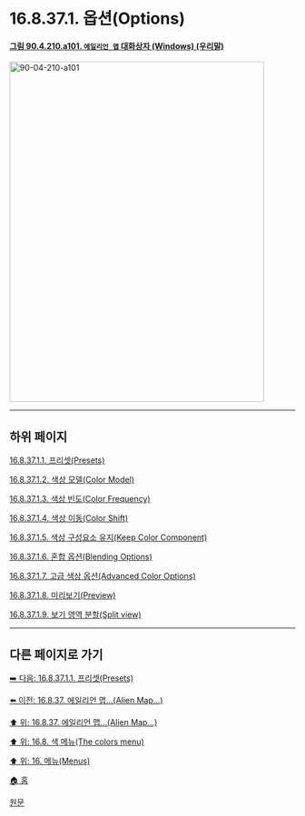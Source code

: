 # 16.8.37.1. 옵션(Options)

<a id="90-04-210-a101"></a>

#### [그림 90.4.210.a101. `에일리언 맵` 대화상자 (Windows) (우리말)](./90-04-0210-alien_map.md#90-04-210-a101)
<img width="448" height="600" alt="90-04-210-a101" src="https://github.com/user-attachments/assets/b0ea0c0d-041a-48cf-9164-c644984adced" />

***

## 하위 페이지

[16.8.37.1.1. 프리셋(Presets)](./16-08-37-01-01-presets.md)

[16.8.37.1.2. 색상 모델(Color Model)](./16-08-37-01-02-color_model.md)

[16.8.37.1.3. 색상 빈도(Color Frequency)](./16-08-37-01-03-color_frequency.md)

[16.8.37.1.4. 색상 이동(Color Shift)](./16-08-37-01-04-color_shift.md)

[16.8.37.1.5. 색상 구성요소 유지(Keep Color Component)](./16-08-37-01-05-keep_color_component.md)

[16.8.37.1.6. 혼합 옵션(Blending Options)](./16-08-37-01-06-blending_options.md)

[16.8.37.1.7. 고급 색상 옵션(Advanced Color Options)](./16-08-37-01-07-advanced_color_options.md)

[16.8.37.1.8. 미리보기(Preview)](./16-08-37-01-08-preview.md)

[16.8.37.1.9. 보기 영역 분할(Split view)](./16-08-37-01-09-split_view.md)

***

## 다른 페이지로 가기

[➡️ 다음: 16.8.37.1.1. 프리셋(Presets)](./16-08-37-01-01-presets.md)

[⬅️ 이전: 16.8.37. 에일리언 맵…(Alien Map…)](./16-08-37-00-alien-map.md)

[⬆️ 위: 16.8.37. 에일리언 맵…(Alien Map…)](./16-08-37-00-alien-map.md)

[⬆️ 위: 16.8. 색 메뉴(The colors menu)](./16-08-00-the-colors-menu.md)

[⬆️ 위: 16. 메뉴(Menus)](./16-00-menus.md)

[🏠 홈](./00-home.md)

[원문](https://docs.gimp.org/2.10/ko/gimp-filter-alien-map.html#idm33060)